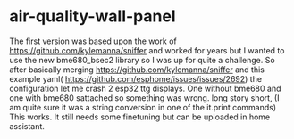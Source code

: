 # air-quality-wall-panel

The first version was based upon the work of https://github.com/kylemanna/sniffer and worked for years but I wanted to use the new bme680_bsec2 library so I was up for quite a challenge.
So after basically merging https://github.com/kylemanna/sniffer and this example yaml( https://github.com/esphome/issues/issues/2692) the configuration let me crash 2 esp32 ttg displays. One without bme680 and one with bme680 sattached so something was wrong. long story short,  (I am quite sure it was a string conversion in one of the it.print commands) This works. It still needs some finetuning but can be uploaded in home assistant.  
